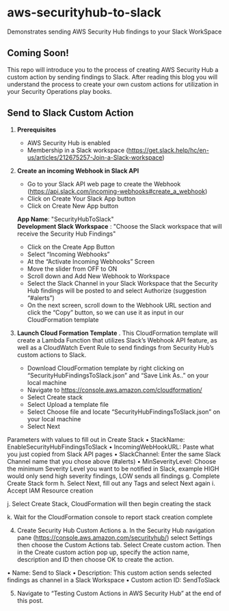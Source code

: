 # aws-securityhub-to-slack
Demonstrates sending AWS Security Hub findings to your Slack WorkSpace 

## Coming Soon!
This repo will introduce you to the process of creating AWS Security Hub a custom action by sending findings to Slack.  After reading this blog you will understand the process to create your own custom actions for utilization in your Security Operations play books.

## Send to Slack Custom Action

1.	**Prerequisites**
    + AWS Security Hub is enabled
    + Membership in a Slack workspace (https://get.slack.help/hc/en-us/articles/212675257-Join-a-Slack-workspace)
2.  **Create an incoming Webhook in Slack API**
    + Go to your Slack API web page to create the Webhook (https://api.slack.com/incoming-webhooks#create_a_webhook)
    + Click on Create Your Slack App button
    + Click on Create New App button  
    
    **App Name**: "SecurityHubToSlack"  
    **Development Slack Workspace** : "Choose the Slack workspace that will receive the Security Hub Findings"          
 
    + Click on the Create App Button
    + Select “Incoming Webhooks” 
    + At the “Activate Incoming Webhooks” Screen
    + Move the slider from OFF   to ON  
    + Scroll down and Add New Webhook to Workspace
    + Select the Slack Channel in your Slack Workspace that the Security Hub findings will be posted to and select Authorize (suggestion “#alerts”)
    + On the next screen, scroll down to the Webhook URL section and click the “Copy” button, so we can use it as input in our CloudFormation template
 
3.	**Launch Cloud Formation Template** . 
This CloudFormation template will create a Lambda Function that utilizes Slack’s Webhook API feature, as well as a CloudWatch Event Rule to send findings from Security Hub’s custom actions to Slack.
    + Download CloudFormation template by right clicking on “SecurityHubFindingsToSlack.json” and “Save Link As..” on your local machine
    + Navigate to https://console.aws.amazon.com/cloudformation/
    + Select Create stack
    + Select Upload a template file
    + Select Choose file and locate “SecurityHubFindingsToSlack.json” on your local machine
    + Select Next

 


 
Parameters with values to fill out in Create Stack
•	StackName: EnableSecurityHubFindingsToSlack
•	IncomingWebHookURL: Paste what you just copied from Slack API pages
•	SlackChannel: Enter the same Slack Channel name that you chose above (#alerts)
•	MinSeverityLevel: Choose the minimum Severity Level you want to be notified in Slack, example HIGH would only send high severity findings, LOW sends all findings
g.	Complete Create Stack form
h.	Select Next, fill out any Tags and select Next again
i.	Accept IAM Resource creation
 

j.	Select Create Stack, CloudFormation will then begin creating the stack

 

k.	Wait for the CloudFormation console to report stack creation complete

 

4.	Create Security Hub Custom Actions
a.	In the Security Hub navigation pane (https://console.aws.amazon.com/securityhub/) select Settings then choose the Custom Actions tab. Select Create custom action. Then in the Create custom action pop up, specify the action name, description and ID then choose OK to create the action.
 
•	Name: Send to Slack
•	Description: This custom action sends selected findings as channel in a Slack Workspace 
•	Custom action ID: SendToSlack


5.	Navigate to “Testing Custom Actions in AWS Security Hub” at the end of this post.

 

